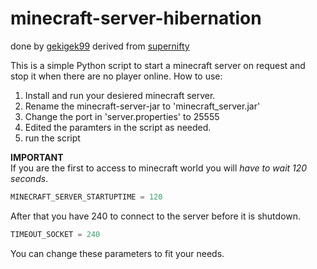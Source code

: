# minecraft-server-hibernation
done by [gekigek99](https://github.com/gekigek99/minecraft-vanilla-server-hibernation)
derived from [supernifty](https://github.com/supernifty/port-forwarder)

This is a simple Python script to start a minecraft server on request and stop it when there are no player online.
How to use:
1. Install and run your desiered minecraft server.
2. Rename the minecraft-server-jar to 'minecraft_server.jar'
3. Change the port in 'server.properties' to 25555
4. Edited the paramters in the script as needed. 
5. run the script

**IMPORTANT**	
If you are the first to access to minecraft world you will *have to wait 120 seconds*.
```Python
MINECRAFT_SERVER_STARTUPTIME = 120 
```
After that you have 240 to connect to the server before it is shutdown. 
```Python
TIMEOUT_SOCKET = 240
```
You can change these parameters to fit your needs.
